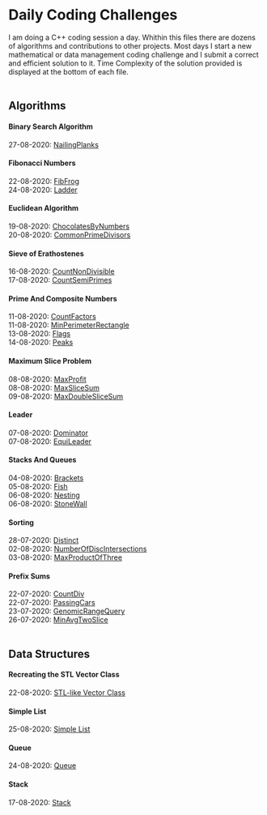 # Daily Coding Challenges
  
I am doing a C++ coding session a day. Whithin this files there are dozens of algorithms and contributions to other projects. Most days I start a new  mathematical or data management coding challenge and I submit a correct and efficient solution to it. Time Complexity of the solution provided is displayed at the bottom of each file.<br/><br/>

## **Algorithms**

#### Binary Search Algorithm

27-08-2020: [NailingPlanks](https://github.com/ManuCanedo/DailyCodingChallenges-Cpp/tree/master/Algorithms_BinarySearchAlgorithm/NailingPlanks)

#### Fibonacci Numbers

22-08-2020: [FibFrog](https://github.com/ManuCanedo/DailyCodingChallenges-Cpp/tree/master/Algorithms_FibonacciNumbers/FibFrog)  
24-08-2020: [Ladder](https://github.com/ManuCanedo/DailyCodingChallenges-Cpp/tree/master/Algorithms_FibonacciNumbers/Ladder)

#### Euclidean Algorithm

19-08-2020: [ChocolatesByNumbers](https://github.com/ManuCanedo/DailyCodingChallenges-Cpp/tree/master/Algorithms_EuclideanAlgorithm/ChocolatesByNumbers)  
20-08-2020: [CommonPrimeDivisors](https://github.com/ManuCanedo/DailyCodingChallenges-Cpp/tree/master/Algorithms_EuclideanAlgorithm/CommonPrimeDivisors)

#### Sieve of Erathostenes

16-08-2020: [CountNonDivisible](https://github.com/ManuCanedo/DailyCodingChallenges-Cpp/tree/master/Algorithms_SieveOfErathostenes/CountNonDivisible)  
17-08-2020: [CountSemiPrimes](https://github.com/ManuCanedo/DailyCodingChallenges-Cpp/tree/master/Algorithms_SieveOfErathostenes/CountSemiPrimes)

#### Prime And Composite Numbers

11-08-2020: [CountFactors](https://github.com/ManuCanedo/DailyCodingChallenges-Cpp/tree/master/Algorithms_Prime%26CompositeNumbers/CountFactors)  
11-08-2020: [MinPerimeterRectangle](https://github.com/ManuCanedo/DailyCodingChallenges-Cpp/tree/master/Algorithms_Prime%26CompositeNumbers/MinPerimeterRectangle)  
13-08-2020: [Flags](https://github.com/ManuCanedo/DailyCodingChallenges-Cpp/tree/master/Algorithms_Prime&CompositeNumbers/Flags)  
14-08-2020: [Peaks](https://github.com/ManuCanedo/DailyCodingChallenges-Cpp/tree/master/Algorithms_Prime%26CompositeNumbers/Peaks)

#### Maximum Slice Problem

08-08-2020: [MaxProfit](https://github.com/ManuCanedo/DailyCodingChallenges-Cpp/tree/master/Algorithms_MaxSliceProblem/MaxProfit)  
08-08-2020: [MaxSliceSum](https://github.com/ManuCanedo/DailyCodingChallenges-Cpp/tree/master/Algorithms_MaxSliceProblem/MaxSliceSum)  
09-08-2020: [MaxDoubleSliceSum](https://github.com/ManuCanedo/DailyCodingChallenges-Cpp/tree/master/Algorithms_MaxSliceProblem/MaxDoubleSliceSum)

#### Leader

07-08-2020: [Dominator](https://github.com/ManuCanedo/DailyCodingChallenges-Cpp/tree/master/Algorithms_Leader/Dominator)  
07-08-2020: [EquiLeader](https://github.com/ManuCanedo/DailyCodingChallenges-Cpp/tree/master/Algorithms_Leader/EquiLeader)

#### Stacks And Queues

04-08-2020: [Brackets](https://github.com/ManuCanedo/DailyCodingChallenges-Cpp/tree/master/Algorithms_Stacks&Queues/Brackets)  
05-08-2020: [Fish](https://github.com/ManuCanedo/DailyCodingChallenges-Cpp/tree/master/Algorithms_Stacks%26Queues/Fish)  
06-08-2020: [Nesting](https://github.com/ManuCanedo/DailyCodingChallenges-Cpp/tree/master/Algorithms_Stacks&Queues/Nesting)  
06-08-2020: [StoneWall](https://github.com/ManuCanedo/DailyCodingChallenges-Cpp/tree/master/Algorithms_Stacks&Queues/StoneWall)

#### Sorting

28-07-2020: [Distinct](https://github.com/ManuCanedo/DailyCodingChallenges-Cpp/tree/master/Algorithms_Sorting/Distinct)  
02-08-2020: [NumberOfDiscIntersections](https://github.com/ManuCanedo/DailyCodingChallenges-Cpp/tree/master/Algorithms_Sorting/NumberOfDiscIntersections)  
03-08-2020: [MaxProductOfThree](https://github.com/ManuCanedo/DailyCodingChallenges-Cpp/tree/master/Algorithms_Sorting/MaxProductOfThree)

#### Prefix Sums

22-07-2020: [CountDiv](https://github.com/ManuCanedo/DailyCodingChallenges-Cpp/tree/master/Algorithms_PrefixSums/CountDiv)  
22-07-2020: [PassingCars](https://github.com/ManuCanedo/DailyCodingChallenges-Cpp/tree/master/Algorithms_PrefixSums/PassingCars)  
23-07-2020: [GenomicRangeQuery](https://github.com/ManuCanedo/DailyCodingChallenges-Cpp/tree/master/Algorithms_PrefixSums/GenomicRangeQuery)  
26-07-2020: [MinAvgTwoSlice](https://github.com/ManuCanedo/DailyCodingChallenges-Cpp/tree/master/Algorithms_PrefixSums/MinAvgTwoSlice)<br/><br/>

## **Data Structures**

#### Recreating the STL Vector Class

22-08-2020: [STL-like Vector Class](https://github.com/ManuCanedo/DailyCodingChallenges-Cpp/tree/master/DataStructures_StdVectorClass)

#### Simple List

25-08-2020: [Simple List](https://github.com/ManuCanedo/DailyCodingChallenges-Cpp/tree/master/DataStructures_SimpleList)

#### Queue

24-08-2020: [Queue](https://github.com/ManuCanedo/DailyCodingChallenges-Cpp/tree/master/DataStructures_Queue)

#### Stack

17-08-2020: [Stack](https://github.com/ManuCanedo/DailyCodingChallenges-Cpp/tree/master/DataStructures_Stack)





